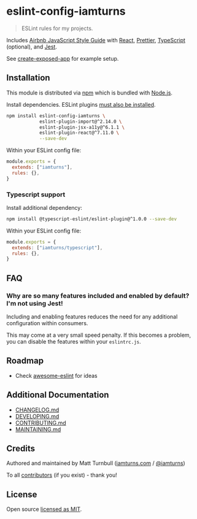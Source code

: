 # eslint-config-iamturns

> ESLint rules for my projects.

Includes [Airbnb JavaScript Style Guide](https://github.com/airbnb/javascript) with [React](https://reactjs.org/), [Prettier](https://prettier.io), [TypeScript](https://www.typescriptlang.org/) (optional), and [Jest](https://jestjs.io/).

See [create-exposed-app](https://github.com/iamturns/create-exposed-app) for example setup.

## Installation

This module is distributed via [npm](https://www.npmjs.com/) which is bundled with [Node.js](https://nodejs.org).

Install dependencies. ESLint plugins [must also be installed](https://github.com/eslint/eslint/issues/10125).

```bash
npm install eslint-config-iamturns \
            eslint-plugin-import@^2.14.0 \
            eslint-plugin-jsx-a11y@^6.1.1 \
            eslint-plugin-react@^7.11.0 \
            --save-dev
```

Within your ESLint config file:

```javascript
module.exports = {
  extends: ["iamturns"],
  rules: {},
}
```

### Typescript support

Install additional dependency:

```bash
npm install @typescript-eslint/eslint-plugin@^1.0.0 --save-dev
```

Within your ESLint config file:

```javascript
module.exports = {
  extends: ["iamturns/typescript"],
  rules: {},
}
```

## FAQ

### Why are so many features included and enabled by default? I'm not using Jest!

Including and enabling features reduces the need for any additional configuration within consumers.

This may come at a very small speed penalty. If this becomes a problem, you can disable the features within your `eslintrc.js`.

## Roadmap

- Check [awesome-eslint](https://github.com/dustinspecker/awesome-eslint) for ideas

## Additional Documentation

- [CHANGELOG.md](CHANGELOG.md)
- [DEVELOPING.md](DEVELOPING.md)
- [CONTRIBUTING.md](CONTRIBUTING.md)
- [MAINTAINING.md](MAINTAINING.md)

## Credits

Authored and maintained by Matt Turnbull ([iamturns.com](https://iamturns.com) / [@iamturns](https://twitter.com/iamturns))

To all [contributors](https://github.com/iamturns/eslint-config-iamturns/graphs/contributors) (if you exist) - thank you!

## License

Open source [licensed as MIT](https://github.com/iamturns/eslint-config-iamturns/blob/master/LICENSE).
